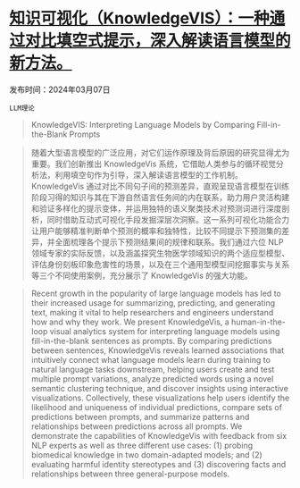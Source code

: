 # [知识可视化（KnowledgeVIS）：一种通过对比填空式提示，深入解读语言模型的新方法。](https://arxiv.org/abs/2403.04758)

发布时间：2024年03月07日

`LLM理论`

> KnowledgeVIS: Interpreting Language Models by Comparing Fill-in-the-Blank Prompts

> 随着大型语言模型的广泛应用，对它们运作原理及背后原因的研究显得尤为重要。我们创新推出 KnowledgeVis 系统，它借助人类参与的循环视觉分析法，利用填空句作为引导，深入解读语言模型的工作机制。KnowledgeVis 通过对比不同句子间的预测差异，直观呈现语言模型在训练阶段习得的知识与其在下游自然语言任务间的内在联系，助力用户灵活构建和验证多样化的提示变体，并运用独特的语义聚类技术对预测词进行深度剖析，同时借助互动式可视化手段发掘深层次洞察。这一系列可视化功能合力让用户能够精准判断单个预测的概率和独特性，比较不同提示下预测集的差异，并全面梳理各个提示下预测结果间的规律和联系。我们通过六位 NLP 领域专家的实际反馈，以及涵盖探究生物医学领域知识的两个适应型模型、评估身份刻板印象危害性的场景，以及在三个通用型模型间挖掘事实与关系等三个不同使用案例，充分展示了 KnowledgeVis 的强大功能。

> Recent growth in the popularity of large language models has led to their increased usage for summarizing, predicting, and generating text, making it vital to help researchers and engineers understand how and why they work. We present KnowledgeVis, a human-in-the-loop visual analytics system for interpreting language models using fill-in-the-blank sentences as prompts. By comparing predictions between sentences, KnowledgeVis reveals learned associations that intuitively connect what language models learn during training to natural language tasks downstream, helping users create and test multiple prompt variations, analyze predicted words using a novel semantic clustering technique, and discover insights using interactive visualizations. Collectively, these visualizations help users identify the likelihood and uniqueness of individual predictions, compare sets of predictions between prompts, and summarize patterns and relationships between predictions across all prompts. We demonstrate the capabilities of KnowledgeVis with feedback from six NLP experts as well as three different use cases: (1) probing biomedical knowledge in two domain-adapted models; and (2) evaluating harmful identity stereotypes and (3) discovering facts and relationships between three general-purpose models.